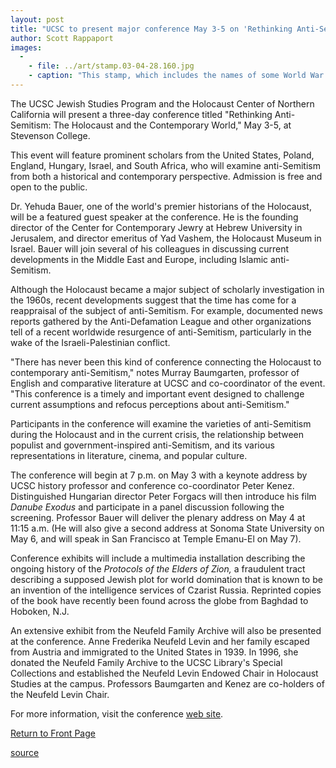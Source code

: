 ```yaml
---
layout: post
title: "UCSC to present major conference May 3-5 on 'Rethinking Anti-Semitism'"
author: Scott Rappaport
images:
  -
    - file: ../art/stamp.03-04-28.160.jpg
    - caption: "This stamp, which includes the names of some World War II concentration camps, was issued in Czechoslovakia as a remembrance of the Holocaust."
---
```


The UCSC Jewish Studies Program and the Holocaust Center of Northern California will present a three-day conference titled "Rethinking Anti-Semitism: The Holocaust and the Contemporary World," May 3-5, at Stevenson College.

This event will feature prominent scholars from the United States, Poland, England, Hungary, Israel, and South Africa, who will examine anti-Semitism from both a historical and contemporary perspective. Admission is free and open to the public.

Dr. Yehuda Bauer, one of the world's premier historians of the Holocaust, will be a featured guest speaker at the conference. He is the founding director of the Center for Contemporary Jewry at Hebrew University in Jerusalem, and director emeritus of Yad Vashem, the Holocaust Museum in Israel. Bauer will join several of his colleagues in discussing current developments in the Middle East and Europe, including Islamic anti-Semitism.  

Although the Holocaust became a major subject of scholarly investigation in the 1960s, recent developments suggest that the time has come for a reappraisal of the subject of anti-Semitism. For example, documented news reports gathered by the Anti-Defamation League and other organizations tell of a recent worldwide resurgence of anti-Semitism, particularly in the wake of the Israeli-Palestinian conflict.   

"There has never been this kind of conference connecting the Holocaust to contemporary anti-Semitism," notes Murray Baumgarten, professor of English and comparative literature at UCSC and co-coordinator of the event. "This conference is a timely and important event designed to challenge current assumptions and refocus perceptions about anti-Semitism."  

Participants in the conference will examine the varieties of anti-Semitism during the Holocaust and in the current crisis, the relationship between populist and government-inspired anti-Semitism, and its various representations in literature, cinema, and popular culture.   

The conference will begin at 7 p.m. on May 3 with a keynote address by UCSC history professor and conference co-coordinator Peter Kenez. Distinguished Hungarian director Peter Forgacs will then introduce his film _Danube Exodus_ and participate in a panel discussion following the screening. Professor Bauer will deliver the plenary address on May 4 at 11:15 a.m. (He will also give a second address at Sonoma State University on May 6, and will speak in San Francisco at Temple Emanu-El on May 7).   

Conference exhibits will include a multimedia installation describing the ongoing history of the _Protocols of the Elders of Zion,_ a fraudulent tract describing a supposed Jewish plot for world domination that is known to be an invention of the intelligence services of Czarist Russia. Reprinted copies of the book have recently been found across the globe from Baghdad to Hoboken, N.J.   

An extensive exhibit from the Neufeld Family Archive will also be presented at the conference. Anne Frederika Neufeld Levin and her family escaped from Austria and immigrated to the United States in 1939. In 1996, she donated the Neufeld Family Archive to the UCSC Library's Special Collections and established the Neufeld Levin Endowed Chair in Holocaust Studies at the campus. Professors Baumgarten and Kenez are co-holders of the Neufeld Levin Chair.   
  
For more information, visit the conference [web site][1].  


[Return to Front Page][2]

[1]: http://humanities.ucsc.edu/JewishStudies/Antisemitism.html
[2]: http://currents.ucsc.edu/

[source](http://www1.ucsc.edu/currents/02-03/04-28/conference.html "Permalink to conference")
